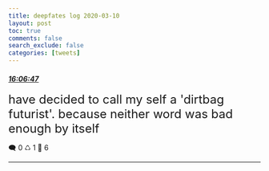 ```yaml
---
title: deepfates log 2020-03-10
layout: post
toc: true
comments: false
search_exclude: false
categories: [tweets]
---
```



#### <a href = "https://twitter.com/deepfates/status/1237500174345228288">*16:06:47*</a>

<font size="5">have decided to call my self a 'dirtbag futurist'. because neither word was bad enough by itself</font>



🗨️ 0 ♺ 1 🤍  6   

---
    
            

